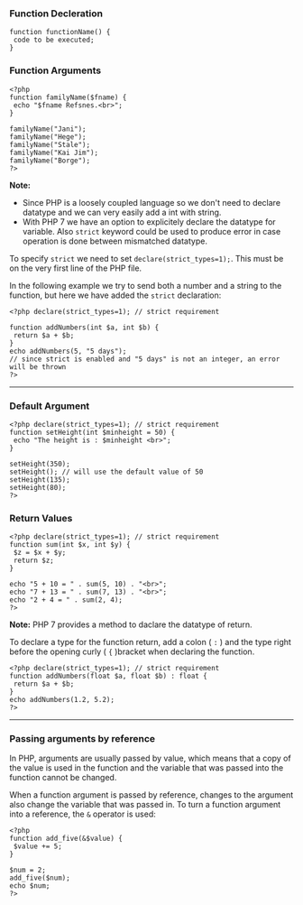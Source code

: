 ### Function Decleration

```
function functionName() {  
 code to be executed;  
}
```

### Function Arguments

```
<?php  
function familyName($fname) {  
 echo "$fname Refsnes.<br>";  
}  
  
familyName("Jani");  
familyName("Hege");  
familyName("Stale");  
familyName("Kai Jim");  
familyName("Borge");  
?>
```

**Note:** 
- Since PHP is a loosely coupled language so we don't need to declare datatype and we can very easily add a int with string. 
- With PHP 7 we have an option to explicitely declare the datatype for variable. Also `strict` keyword could be used to produce error in case operation is done between mismatched datatype.


To specify `strict` we need to set `declare(strict_types=1);`. This must be on the very first line of the PHP file.

In the following example we try to send both a number and a string to the function, but here we have added the `strict` declaration:

```
<?php declare(strict_types=1); // strict requirement  
  
function addNumbers(int $a, int $b) {  
 return $a + $b;  
}  
echo addNumbers(5, "5 days");  
// since strict is enabled and "5 days" is not an integer, an error will be thrown  
?>
```

<hr>

### Default Argument

```
<?php declare(strict_types=1); // strict requirement  
function setHeight(int $minheight = 50) {  
 echo "The height is : $minheight <br>";  
}  
  
setHeight(350);  
setHeight(); // will use the default value of 50  
setHeight(135);  
setHeight(80);  
?>
```

### Return Values

```
<?php declare(strict_types=1); // strict requirement  
function sum(int $x, int $y) {  
 $z = $x + $y;  
 return $z;  
}  
  
echo "5 + 10 = " . sum(5, 10) . "<br>";  
echo "7 + 13 = " . sum(7, 13) . "<br>";  
echo "2 + 4 = " . sum(2, 4);  
?>
```

**Note:**  PHP 7 provides a method to daclare the datatype of return.

To declare a type for the function return, add a colon ( `:` ) and the type right before the opening curly ( `{` )bracket when declaring the function.

```
<?php declare(strict_types=1); // strict requirement  
function addNumbers(float $a, float $b) : float {  
 return $a + $b;  
}  
echo addNumbers(1.2, 5.2);  
?>
```

<hr>

### Passing arguments by reference
In PHP, arguments are usually passed by value, which means that a copy of the value is used in the function and the variable that was passed into the function cannot be changed.

When a function argument is passed by reference, changes to the argument also change the variable that was passed in. To turn a function argument into a reference, the `&` operator is used:

```
<?php  
function add_five(&$value) {  
 $value += 5;  
}  
  
$num = 2;  
add_five($num);  
echo $num;  
?>
```
